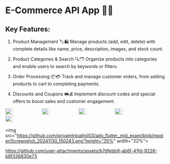 # E-Commerce API App 🛒📱

## Key Features:

1. Product Management 🏷️🛍️
Manage products (add, edit, delete) with complete details like name, price, description, images, and stock count.

2. Product Categories & Search 🔍🗂️
Organize products into categories and enable users to search by keywords or filters.

3. Order Processing 📦💳
Track and manage customer orders, from adding products to cart to completing payments.

4. Discounts and Coupons 🎟️💰
Implement discount codes and special offers to boost sales and customer engagement.

<p>
  <img src="https://github.com/user-attachments/assets/d1c83e2d-bbe5-420e-9d50-635d29eb4079"height="35%" width="22%">
    <img src="https://github.com/user-attachments/assets/52e97dad-986a-4e2e-9e40-7b9d2ab79650"height="35%" width="22%">
      <img src="https://github.com/user-attachments/assets/7a80ced1-6333-4584-90bb-3a58d20af344"height="35%" width="22%">
        <img src="https://github.com/user-attachments/assets/651c586f-f416-4ced-882a-d9674382cf42"height="35%" width="22%">
          <img src="![Screenshot_20241130_150243](https://github.com/user-attachments/assets/ab42a549-f828-48d3-aca6-140ac36f91b8"height="35%" width="22%">


<img src="https://github.com/priyamtripathiii03/adv_flutter_mid_exam/blob/master/Screenshot_20241130_150243.png"height="35%" width="22%">

</p>

https://github.com/user-attachments/assets/b7dfebb9-ab6f-41fd-9228-b8f336830e73

